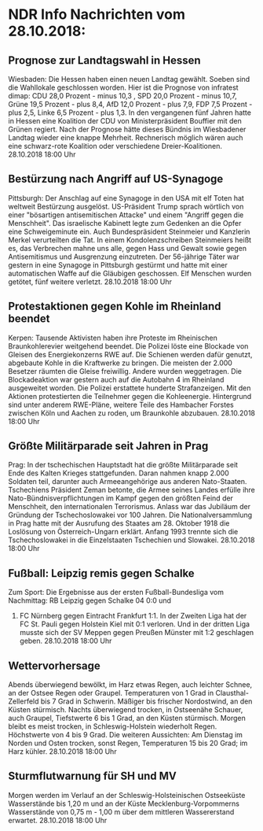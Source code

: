# NDR Info Nachrichten vom 28.10.2018:


## Prognose zur Landtagswahl in Hessen
Wiesbaden: Die Hessen haben einen neuen Landtag gewählt. Soeben sind die Wahllokale geschlossen worden. Hier ist die Prognose von infratest dimap: CDU 28,0 Prozent - minus 10,3 ,
SPD 20,0 Prozent - minus 10,7,
Grüne          	19,5 Prozent - plus 8,4,
AfD                 	12,0 Prozent - plus 7,9,
FDP             	  7,5 Prozent - plus 2,5,
Linke              	  6,5 Prozent - plus 1,3. In den vergangenen fünf Jahren hatte in Hessen eine Koalition der CDU von Ministerpräsident Bouffier mit den Grünen regiert. Nach der Prognose hätte dieses Bündnis im Wiesbadener Landtag wieder eine knappe Mehrheit. Rechnerisch möglich wären auch eine schwarz-rote Koalition oder verschiedene Dreier-Koalitionen. 28.10.2018 18:00 Uhr 

## Bestürzung nach Angriff auf US-Synagoge
Pittsburgh:	Der Anschlag auf eine Synagoge in den USA mit elf Toten hat weltweit Bestürzung ausgelöst. US-Präsident Trump sprach wörtlich von einer "bösartigen antisemitischen Attacke" und einem "Angriff gegen die Menschheit". Das israelische Kabinett legte zum Gedenken an die Opfer eine Schweigeminute ein. Auch Bundespräsident Steinmeier und Kanzlerin Merkel verurteilten die Tat. In einem Kondolenzschreiben Steinmeiers heißt es, das Verbrechen mahne uns alle, gegen Hass und Gewalt sowie gegen Antisemitismus und Ausgrenzung einzutreten. Der 56-jährige Täter war gestern in eine Synagoge in Pittsburgh gestürmt und hatte mit einer automatischen Waffe auf die Gläubigen geschossen. Elf Menschen wurden getötet, fünf weitere verletzt. 28.10.2018 18:00 Uhr 

## Protestaktionen gegen Kohle im Rheinland beendet
Kerpen:	Tausende Aktivisten haben ihre Proteste im Rheinischen Braunkohlerevier weitgehend beendet. Die Polizei löste eine Blockade von Gleisen des Energiekonzerns RWE auf. Die Schienen werden dafür genutzt, abgebaute Kohle in die Kraftwerke zu bringen. Die meisten der 2.000 Besetzer räumten die Gleise freiwillig. Andere wurden weggetragen. Die Blockadeaktion war gestern auch auf die Autobahn 4 im Rheinland ausgeweitet worden. Die Polizei erstattete hunderte Strafanzeigen. Mit den Aktionen protestierten die Teilnehmer gegen die Kohleenergie. Hintergrund sind unter anderem RWE-Pläne, weitere Teile des Hambacher Forstes zwischen Köln und Aachen zu roden, um Braunkohle abzubauen. 28.10.2018 18:00 Uhr 

## Größte Militärparade seit Jahren in Prag
Prag: In der tschechischen Hauptstadt hat die größte Militärparade seit Ende des Kalten Krieges stattgefunden. Daran nahmen knapp 2.000 Soldaten teil, darunter auch Armeeangehörige aus anderen Nato-Staaten. Tschechiens Präsident Zeman betonte, die Armee seines Landes erfülle ihre Nato-Bündnisverpflichtungen im Kampf gegen den größten Feind der Menschheit, den internationalen Terrorismus. Anlass war das Jubiläum der Gründung der Tschechoslowakei vor 100 Jahren. Die Nationalversammlung in Prag hatte mit der Ausrufung des Staates am 28. Oktober 1918 die Loslösung von Österreich-Ungarn erklärt. Anfang 1993 trennte sich die Tschechoslowakei in die Einzelstaaten Tschechien und Slowakei. 28.10.2018 18:00 Uhr 

## Fußball: Leipzig remis gegen Schalke
Zum Sport: Die Ergebnisse aus der ersten Fußball-Bundesliga vom Nachmittag:
RB Leipzig gegen Schalke 04                        	0:0     und
1. FC Nürnberg gegen Eintracht Frankfurt		1:1. In der Zweiten Liga hat der FC St. Pauli gegen Holstein Kiel mit 0:1 verloren. Und in der dritten Liga musste sich der SV Meppen gegen Preußen Münster mit 1:2 geschlagen geben. 28.10.2018 18:00 Uhr 

## Wettervorhersage
Abends überwiegend bewölkt, im Harz etwas Regen, auch leichter Schnee, an der Ostsee Regen oder Graupel. Temperaturen von 1 Grad in Clausthal-Zellerfeld bis 7 Grad in Schwerin. Mäßiger bis frischer Nordostwind, an den Küsten stürmisch. Nachts überwiegend trocken, in Ostseenähe Schauer, auch Graupel,  Tiefstwerte 6 bis 1 Grad, an den Küsten stürmisch. Morgen bleibt es meist trocken, in Schleswig-Holstein wiederholt Regen. Höchstwerte von 4 bis 9 Grad. Die weiteren Aussichten: Am Dienstag im Norden und Osten trocken, sonst Regen, Temperaturen 15 bis 20 Grad; im Harz kühler. 28.10.2018 18:00 Uhr 

## Sturmflutwarnung  für SH und MV
Morgen werden im Verlauf an der Schleswig-Holsteinischen Ostseeküste Wasserstände bis 1,20 m und an der Küste Mecklenburg-Vorpommerns Wasserstände von 0,75 m - 1,00 m über dem
mittleren Wassererstand erwartet. 28.10.2018 18:00 Uhr 
